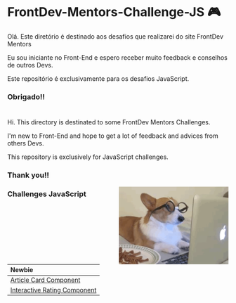 # FrontDev-Mentors-Challenge-JS 🎮

<p> Olá. Este diretório é destinado aos desafios que realizarei do site FrontDev Mentors</p>
<p> Eu sou iniciante no Front-End e espero receber muito feedback e conselhos de outros Devs. </p>
<p> Este repositório é exclusivamente para os desafios JavaScript. </p>

### Obrigado!!
# 
<p> Hi. This directory is destinated to some FrontDev Mentors Challenges.</p>
<p> I'm new to Front-End and hope to get a lot of feedback and advices from others Devs. </p>
<p> This repository is exclusively for JavaScript challenges. </p>

### Thank you!!
[<img src="https://github.com/HawkEyeB/FrontDev-Mentors-Challenge-JS/blob/main/dogCoding.gif" width="250" align = "right"/>](https://github.com/HawkEyeB/FrontDev-Mentors-Challenge-JS/blob/main/dogCoding.gif)

### **Challenges JavaScript**

| Newbie |
|:-------------------------------|
|[Article Card Component](https://hawkeyeb.github.io/FrontDev-Mentors-Challenge-JS/Article-Card-Component/)|
|[Interactive Rating Component](https://hawkeyeb.github.io/FrontDevMentorsChallenge-JS/Interactive-Rating-Component/)|


